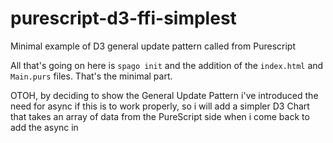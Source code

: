 # purescript-d3-ffi-simplest
Minimal example of D3 general update pattern called from Purescript

All that's going on here is `spago init` and the addition of the `index.html` and `Main.purs` files. That's the minimal part.

OTOH, by deciding to show the General Update Pattern i've introduced the need for async if this is to work properly, so i will add a simpler D3 Chart that takes an array of data from the PureScript side when i come back to add the async in
